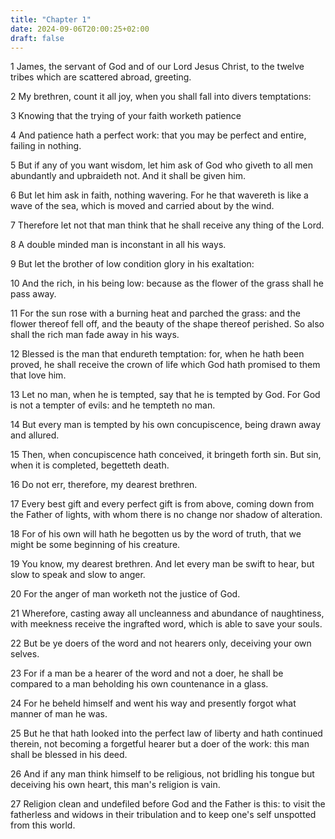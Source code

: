 ```yaml
---
title: "Chapter 1"
date: 2024-09-06T20:00:25+02:00
draft: false
---
```



1 James, the servant of God and of our Lord Jesus Christ, to the twelve tribes which are scattered abroad, greeting.

2 My brethren, count it all joy, when you shall fall into divers temptations:

3 Knowing that the trying of your faith worketh patience

4 And patience hath a perfect work: that you may be perfect and entire, failing in nothing.

5 But if any of you want wisdom, let him ask of God who giveth to all men abundantly and upbraideth not. And it shall be given him.

6 But let him ask in faith, nothing wavering. For he that wavereth is like a wave of the sea, which is moved and carried about by the wind.

7 Therefore let not that man think that he shall receive any thing of the Lord.

8 A double minded man is inconstant in all his ways.

9 But let the brother of low condition glory in his exaltation:

10 And the rich, in his being low: because as the flower of the grass shall he pass away.

11 For the sun rose with a burning heat and parched the grass: and the flower thereof fell off, and the beauty of the shape thereof perished. So also shall the rich man fade away in his ways.

12 Blessed is the man that endureth temptation: for, when he hath been proved, he shall receive the crown of life which God hath promised to them that love him.

13 Let no man, when he is tempted, say that he is tempted by God. For God is not a tempter of evils: and he tempteth no man.

14 But every man is tempted by his own concupiscence, being drawn away and allured.

15 Then, when concupiscence hath conceived, it bringeth forth sin. But sin, when it is completed, begetteth death.

16 Do not err, therefore, my dearest brethren.

17 Every best gift and every perfect gift is from above, coming down from the Father of lights, with whom there is no change nor shadow of alteration.

18 For of his own will hath he begotten us by the word of truth, that we might be some beginning of his creature.

19 You know, my dearest brethren. And let every man be swift to hear, but slow to speak and slow to anger.

20 For the anger of man worketh not the justice of God.

21 Wherefore, casting away all uncleanness and abundance of naughtiness, with meekness receive the ingrafted word, which is able to save your souls.

22 But be ye doers of the word and not hearers only, deceiving your own selves.

23 For if a man be a hearer of the word and not a doer, he shall be compared to a man beholding his own countenance in a glass.

24 For he beheld himself and went his way and presently forgot what manner of man he was.

25 But he that hath looked into the perfect law of liberty and hath continued therein, not becoming a forgetful hearer but a doer of the work: this man shall be blessed in his deed.

26 And if any man think himself to be religious, not bridling his tongue but deceiving his own heart, this man's religion is vain.

27 Religion clean and undefiled before God and the Father is this: to visit the fatherless and widows in their tribulation and to keep one's self unspotted from this world.

